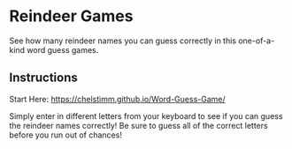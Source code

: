 # Reindeer Games
See how many reindeer names you can guess correctly in this one-of-a-kind word guess games. 

## Instructions
Start Here: https://chelstimm.github.io/Word-Guess-Game/

Simply enter in different letters from your keyboard to see if you can guess the reindeer names correctly!
Be sure to guess all of the correct letters before you run out of chances! 

